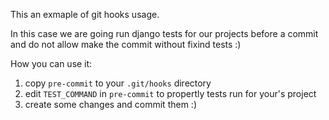 This an exmaple of git hooks usage.

In this case we are going run django tests for our projects before a commit and
do not allow make the commit without fixind tests :)

How you can use it:
 1. copy `pre-commit` to your `.git/hooks` directory
 2. edit `TEST_COMMAND` in `pre-commit` to propertly tests run for your's project
 3. create some changes and commit them :)
